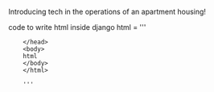 Introducing tech in the operations of an apartment housing!

 code to write html inside django
 html = '''
        <html>
        <head>

        </head>
        <body>
        html
        </body>
        </html>

        '''
